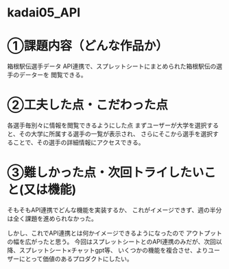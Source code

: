 # kadai05_API

# ①課題内容（どんな作品か）
箱根駅伝選手データ
API連携で、スプレットシートにまとめられた箱根駅伝の選手のデーターを
閲覧できる。

# ②工夫した点・こだわった点
各選手毎別々に情報を閲覧できるようにした点
まずユーザーが大学を選択すると、その大学に所属する選手の一覧が表示され、
さらにそこから選手を選択することで、その選手の詳細情報にアクセスできる。

# ③難しかった点・次回トライしたいこと(又は機能)
そもそもAPI連携でどんな機能を実装するか、
これがイメージできず、週の半分は全く課題を進められなかった。

しかし、これでAPI連携とは何かイメージできるようになったので
アウトプットの幅を広がったと思う。
今回はスプレットシートとのAPI連携のみだが、次回以降、スプレットシート×チャットgpt等、
いくつかの機能を複合させ、よりユーザーにとって価値のあるプロダクトにしたい。
